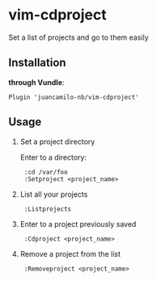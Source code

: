 # vim-cdproject

Set a list of projects and go to them easily

## Installation
**through Vundle**:

    Plugin 'juancamilo-nb/vim-cdproject'

## Usage
1. Set a project directory

    Enter to a directory: 
    
        :cd /var/foo
        :Setproject <project_name>

2. List all your projects
    
        :Listprojects

3. Enter to a project previously saved

        :Cdproject <project_name>
    
4. Remove a project from the list

        :Removeproject <project_name>
